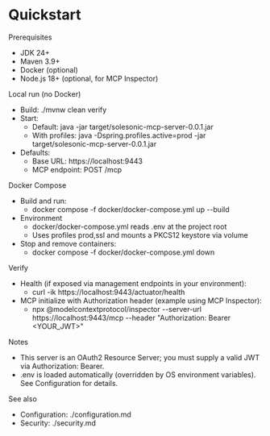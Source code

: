 # Quickstart

Prerequisites
- JDK 24+
- Maven 3.9+
- Docker (optional)
- Node.js 18+ (optional, for MCP Inspector)

Local run (no Docker)
- Build: ./mvnw clean verify
- Start:
  - Default: java -jar target/solesonic-mcp-server-0.0.1.jar
  - With profiles: java -Dspring.profiles.active=prod -jar target/solesonic-mcp-server-0.0.1.jar
- Defaults:
  - Base URL: https://localhost:9443
  - MCP endpoint: POST /mcp

Docker Compose
- Build and run:
  - docker compose -f docker/docker-compose.yml up --build
- Environment
  - docker/docker-compose.yml reads .env at the project root
  - Uses profiles prod,ssl and mounts a PKCS12 keystore via volume
- Stop and remove containers:
  - docker compose -f docker/docker-compose.yml down

Verify
- Health (if exposed via management endpoints in your environment):
  - curl -ik https://localhost:9443/actuator/health
- MCP initialize with Authorization header (example using MCP Inspector):
  - npx @modelcontextprotocol/inspector --server-url https://localhost:9443/mcp --header "Authorization: Bearer <YOUR_JWT>"

Notes
- This server is an OAuth2 Resource Server; you must supply a valid JWT via Authorization: Bearer.
- .env is loaded automatically (overridden by OS environment variables). See Configuration for details.

See also
- Configuration: ./configuration.md
- Security: ./security.md